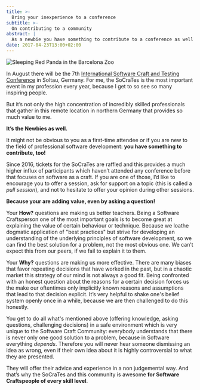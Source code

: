 ```yaml
---
title: >-
  Bring your inexperience to a conference
subtitle: >-
  On contributing to a community
abstract: |
  As a newbie you have something to contribute to a conference as well!
date: 2017-04-23T13:00+02:00
---
```


![Sleeping Red Panda in the Barcelona Zoo](../media/bring-your-inexperience-to-a-conference.jpg)

In August there will be the 7th
[International Software Craft and Testing Conference](https://socrates-conference.de/)
in Soltau, Germany. For me, the SoCraTes is the most important event in my
profession every year, because I get to so see so many inspiring people.

But it’s not only the high concentration of incredibly skilled professionals
that gather in this remote location in northern Germany that provides so much
value to me.

**It’s the Newbies as well.**

It might not be obvious to you as a first-time attendee or if you are new to the
field of professional software development: **you have something to contribute,
too!**

Since 2016, tickets for the SoCraTes are raffled and this provides a much higher
influx of participants which haven’t attended any conference before that focuses
on software as a craft. If you are one of those, I’d like to encourage you to
offer a session, ask for support on a topic (this is called a _pull session_),
and not to hesitate to offer your opinion during other sessions.

**Because your are adding value, even by asking a question!**

Your **How?** questions are making us better teachers. Being a Software
Craftsperson one of the most important goals is to become great at explaining
the value of certain behaviour or technique. Because we loathe dogmatic
application of "best practices" but strive for developing an understanding of
the underlying principles of software development, so we can find the best
solution for a problem, not the most obvious one. We can’t expect this from our
peers, if we fail to explain it to them.

Your **Why?** questions are making us more effective. There are many biases that
favor repeating decisions that have worked in the past, but in a chaotic market
this strategy of our mind is not always a good fit. Being confronted with an
honest question about the reasons for a certain decision forces us the make our
oftentimes only implicitly known reasons and assumptions that lead to that
decision explicit. It’s very helpful to shake one's belief system openly once in
a while, because we are then challenged to do this honestly.

You get to do all what's mentioned above (offering knowledge, asking questions,
challenging decisions) in a safe environment which is very unique to the
Software Craft Community: everybody understands that there is never only one
good solution to a problem, because in Software everything _depends_. Therefore
you will never hear someone dismissing an idea as wrong, even if their own idea
about it is highly controversial to what they are presented.

They will offer their advice and experience in a non judgemental way. And that’s
why the SoCraTes and this community is awesome **for Software Craftspeople of
every skill level**.
